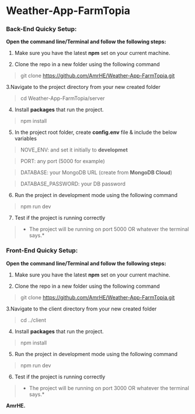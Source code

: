 # Weather-App-FarmTopia


### Back-End Quicky Setup:
**Open the command line/Terminal and follow the following steps:**
1. Make sure you have the latest **npm** set on your current machine.

2. Clone the repo in a new folder using the following command
 > git clone https://github.com/AmrHE/Weather-App-FarmTopia.git

3.Navigate to the project directory from your new created folder
 > cd Weather-App-FarmTopia/server
 
 
4. Install **packages** that run the project.
 > npm install

5. In the project root folder, create **config.env** file & include the below variables
 > NOVE_ENV: and set it initially to **developmet**
 
 > PORT: any port (5000 for example)
 
 > DATABASE: your MongoDB URL (create from **MongoDB Cloud**)
 
 > DATABASE_PASSWORD: your DB password
 
 
6. Run the project in development mode using the following command
 > npm run dev

7. Test if the project is running correctly
 > * The project will be running on port 5000 OR whatever the terminal says.*



### Front-End Quicky Setup:
**Open the command line/Terminal and follow the following steps:**
1. Make sure you have the latest **npm** set on your current machine.

2. Clone the repo in a new folder using the following command
 > git clone https://github.com/AmrHE/Weather-App-FarmTopia.git

3.Navigate to the client directory from your new created folder
 > cd ../client

4. Install **packages** that run the project.
 > npm install
 
5. Run the project in development mode using the following command
 > npm run dev
 
 
6. Test if the project is running correctly
 > * The project will be running on port 3000 OR whatever the terminal says.*


**AmrHE.**
